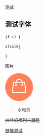 测试

## 测试字体

`if () {`

`slsslkj`

`}`

图片

![](/assets/act_my_home_goods.png)

> 水电费

~~拉丝机福利卡就是~~

[链接测试](/README.md)



